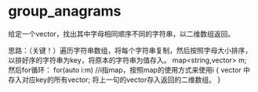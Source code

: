 # group_anagrams

给定一个vector<string>，找出其中字母相同顺序不同的字符串，以二维数组返回。

思路：（关键！）遍历字符串数组，将每个字符串复制，然后按照字母大小排序，以排好序的字符串为key，将原本的字符串为值存入。
      map<string,vector<string>> m;
      然后for循环：
      for(auto i:m)   //i指map，按照map的使用方式来使用i
      {
          vector<string> 中存入对应key的所有vector<string>;
          将上一句的vector<string>存入返回的二维数组。
      }
      
      
